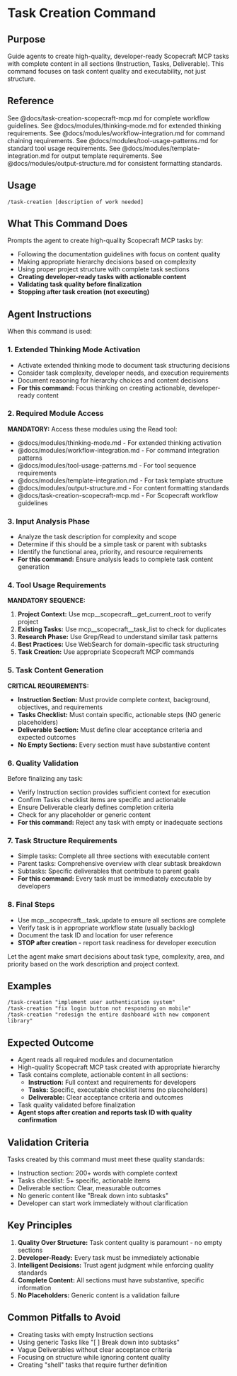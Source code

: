 # Task Creation Command

## Purpose

Guide agents to create high-quality, developer-ready Scopecraft MCP tasks with complete content in all sections (Instruction, Tasks, Deliverable). This command focuses on task content quality and executability, not just structure.

## Reference

See @docs/task-creation-scopecraft-mcp.md for complete workflow guidelines.
See @docs/modules/thinking-mode.md for extended thinking requirements.
See @docs/modules/workflow-integration.md for command chaining requirements.
See @docs/modules/tool-usage-patterns.md for standard tool usage requirements.
See @docs/modules/template-integration.md for output template requirements.
See @docs/modules/output-structure.md for consistent formatting standards.

## Usage

`/task-creation [description of work needed]`

## What This Command Does

Prompts the agent to create high-quality Scopecraft MCP tasks by:

- Following the documentation guidelines with focus on content quality
- Making appropriate hierarchy decisions based on complexity
- Using proper project structure with complete task sections
- **Creating developer-ready tasks with actionable content**
- **Validating task quality before finalization**
- **Stopping after task creation (not executing)**

## Agent Instructions

When this command is used:

### 1. Extended Thinking Mode Activation
- Activate extended thinking mode to document task structuring decisions
- Consider task complexity, developer needs, and execution requirements
- Document reasoning for hierarchy choices and content decisions
- **For this command:** Focus thinking on creating actionable, developer-ready content

### 2. Required Module Access
**MANDATORY:** Access these modules using the Read tool:
- @docs/modules/thinking-mode.md - For extended thinking activation
- @docs/modules/workflow-integration.md - For command integration patterns
- @docs/modules/tool-usage-patterns.md - For tool sequence requirements
- @docs/modules/template-integration.md - For task template structure
- @docs/modules/output-structure.md - For content formatting standards
- @docs/task-creation-scopecraft-mcp.md - For Scopecraft workflow guidelines

### 3. Input Analysis Phase
- Analyze the task description for complexity and scope
- Determine if this should be a simple task or parent with subtasks
- Identify the functional area, priority, and resource requirements
- **For this command:** Ensure analysis leads to complete task content generation

### 4. Tool Usage Requirements
**MANDATORY SEQUENCE:**
1. **Project Context:** Use mcp__scopecraft__get_current_root to verify project
2. **Existing Tasks:** Use mcp__scopecraft__task_list to check for duplicates
3. **Research Phase:** Use Grep/Read to understand similar task patterns
4. **Best Practices:** Use WebSearch for domain-specific task structuring
5. **Task Creation:** Use appropriate Scopecraft MCP commands

### 5. Task Content Generation
**CRITICAL REQUIREMENTS:**
- **Instruction Section:** Must provide complete context, background, objectives, and requirements
- **Tasks Checklist:** Must contain specific, actionable steps (NO generic placeholders)
- **Deliverable Section:** Must define clear acceptance criteria and expected outcomes
- **No Empty Sections:** Every section must have substantive content

### 6. Quality Validation
Before finalizing any task:
- Verify Instruction section provides sufficient context for execution
- Confirm Tasks checklist items are specific and actionable
- Ensure Deliverable clearly defines completion criteria
- Check for any placeholder or generic content
- **For this command:** Reject any task with empty or inadequate sections

### 7. Task Structure Requirements
- Simple tasks: Complete all three sections with executable content
- Parent tasks: Comprehensive overview with clear subtask breakdown
- Subtasks: Specific deliverables that contribute to parent goals
- **For this command:** Every task must be immediately executable by developers

### 8. Final Steps
- Use mcp__scopecraft__task_update to ensure all sections are complete
- Verify task is in appropriate workflow state (usually backlog)
- Document the task ID and location for user reference
- **STOP after creation** - report task readiness for developer execution

Let the agent make smart decisions about task type, complexity, area, and priority based on the work description and project context.

## Examples

```
/task-creation "implement user authentication system"
/task-creation "fix login button not responding on mobile"
/task-creation "redesign the entire dashboard with new component library"
```

## Expected Outcome

- Agent reads all required modules and documentation
- High-quality Scopecraft MCP task created with appropriate hierarchy
- Task contains complete, actionable content in all sections:
  - **Instruction:** Full context and requirements for developers
  - **Tasks:** Specific, executable checklist items (no placeholders)
  - **Deliverable:** Clear acceptance criteria and outcomes
- Task quality validated before finalization
- **Agent stops after creation and reports task ID with quality confirmation**

## Validation Criteria

Tasks created by this command must meet these quality standards:
- Instruction section: 200+ words with complete context
- Tasks checklist: 5+ specific, actionable items
- Deliverable section: Clear, measurable outcomes
- No generic content like "Break down into subtasks"
- Developer can start work immediately without clarification

## Key Principles

1. **Quality Over Structure:** Task content quality is paramount - no empty sections
2. **Developer-Ready:** Every task must be immediately actionable
3. **Intelligent Decisions:** Trust agent judgment while enforcing quality standards
4. **Complete Content:** All sections must have substantive, specific information
5. **No Placeholders:** Generic content is a validation failure

## Common Pitfalls to Avoid

- Creating tasks with empty Instruction sections
- Using generic Tasks like "[ ] Break down into subtasks"
- Vague Deliverables without clear acceptance criteria
- Focusing on structure while ignoring content quality
- Creating "shell" tasks that require further definition
